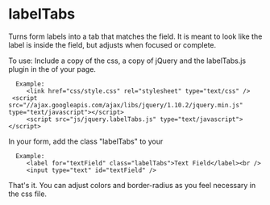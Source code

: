 labelTabs
=========

Turns form labels into a tab that matches the field.  It is meant to look like the label is inside the field, but adjusts when focused or complete.

To use:
   Include a copy of the css, a copy of jQuery and the labelTabs.js plugin in the <head> of your page.

      Example:
         <link href="css/style.css" rel="stylesheet" type="text/css" />
	 <script src="//ajax.googleapis.com/ajax/libs/jquery/1.10.2/jquery.min.js" type="text/javascript"></script>
         <script src="js/jquery.labelTabs.js" type="text/javascript"></script>
   
   In your form, add the class "labelTabs" to your <label>
   
      Example:
         <label for="textField" class="labelTabs">Text Field</label><br />
         <input type="text" id="textField" />
         
That's it. You can adjust colors and border-radius as you feel necessary in the css file.
